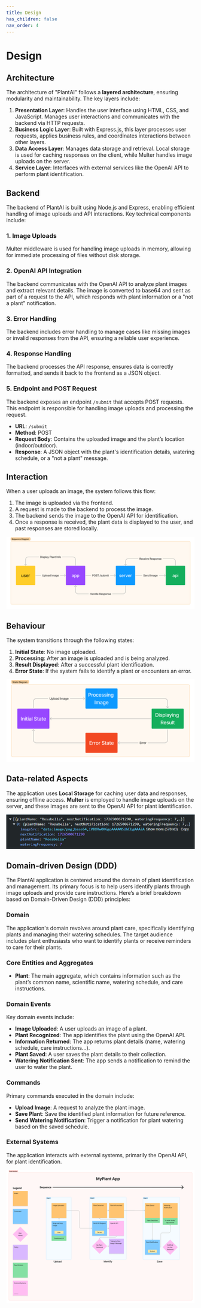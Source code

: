 ```yaml
---
title: Design
has_children: false
nav_order: 4
---
```


# Design

## Architecture
The architecture of "PlantAI" follows a **layered architecture**, ensuring modularity and maintainability. The key layers include:

1. **Presentation Layer**: Handles the user interface using HTML, CSS, and JavaScript. Manages user interactions and communicates with the backend via HTTP requests.
2. **Business Logic Layer**: Built with Express.js, this layer processes user requests, applies business rules, and coordinates interactions between other layers.
3. **Data Access Layer**: Manages data storage and retrieval. Local storage is used for caching responses on the client, while Multer handles image uploads on the server.
4. **Service Layer**: Interfaces with external services like the OpenAI API to perform plant identification.

## Backend

The backend of PlantAI is built using Node.js and Express, enabling efficient handling of image uploads and API interactions. Key technical components include:

### 1. Image Uploads
Multer middleware is used for handling image uploads in memory, allowing for immediate processing of files without disk storage.

### 2. OpenAI API Integration
The backend communicates with the OpenAI API to analyze plant images and extract relevant details. The image is converted to base64 and sent as part of a request to the API, which responds with plant information or a "not a plant" notification.

### 3. Error Handling
The backend includes error handling to manage cases like missing images or invalid responses from the API, ensuring a reliable user experience.

### 4. Response Handling
The backend processes the API response, ensures data is correctly formatted, and sends it back to the frontend as a JSON object.

### 5. Endpoint and POST Request
The backend exposes an endpoint `/submit` that accepts POST requests. This endpoint is responsible for handling image uploads and processing the request.

- **URL**: `/submit`
- **Method**: POST
- **Request Body**: Contains the uploaded image and the plant’s location (indoor/outdoor).
- **Response**: A JSON object with the plant's identification details, watering schedule, or a "not a plant" message.

## Interaction
When a user uploads an image, the system follows this flow:
1. The image is uploaded via the frontend.
2. A request is made to the backend to process the image.
3. The backend sends the image to the OpenAI API for identification.
4. Once a response is received, the plant data is displayed to the user, and past responses are stored locally.

![tab1](tab1.png)

## Behaviour
The system transitions through the following states:
1. **Initial State**: No image uploaded.
2. **Processing**: After an image is uploaded and is being analyzed.
3. **Result Displayed**: After a successful plant identification.
4. **Error State**: If the system fails to identify a plant or encounters an error.

![tab2](tab2.png)

## Data-related Aspects
The application uses **Local Storage** for caching user data and responses, ensuring offline access. **Multer** is employed to handle image uploads on the server, and these images are sent to the OpenAI API for plant identification.

![data1](data1.png)

## Domain-driven Design (DDD)
The PlantAI application is centered around the domain of plant identification and management. Its primary focus is to help users identify plants through image uploads and provide care instructions. Here’s a brief breakdown based on Domain-Driven Design (DDD) principles:

### Domain
The application's domain revolves around plant care, specifically identifying plants and managing their watering schedules. The target audience includes plant enthusiasts who want to identify plants or receive reminders to care for their plants.

### Core Entities and Aggregates
- **Plant**: The main aggregate, which contains information such as the plant’s common name, scientific name, watering schedule, and care instructions.

### Domain Events
Key domain events include:
- **Image Uploaded**: A user uploads an image of a plant.
- **Plant Recognized**: The app identifies the plant using the OpenAI API.
- **Information Returned**: The app returns plant details (name, watering schedule, care instructions...).
- **Plant Saved**: A user saves the plant details to their collection.
- **Watering Notification Sent**: The app sends a notification to remind the user to water the plant.

### Commands
Primary commands executed in the domain include:
- **Upload Image**: A request to analyze the plant image.
- **Save Plant**: Save the identified plant information for future reference.
- **Send Watering Notification**: Trigger a notification for plant watering based on the saved schedule.

### External Systems
The application interacts with external systems, primarily the OpenAI API, for plant identification.

![Eventstorming](Eventstorming.png)
